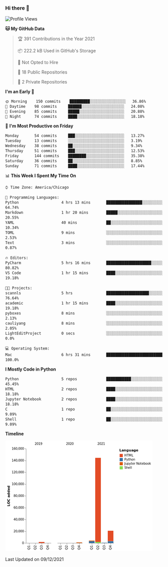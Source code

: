 ### Hi there 👋

<!--
**cauliyang/cauliyang** is a ✨ _special_ ✨ repository because its `README.md` (this file) appears on your GitHub profile.

Here are some ideas to get you started:

- 🔭 I’m currently working on ...
- 🌱 I’m currently learning ...
- 👯 I’m looking to collaborate on ...
- 🤔 I’m looking for help with ...
- 💬 Ask me about ...
- 📫 How to reach me: ...
- 😄 Pronouns: ...
- ⚡ Fun fact: ...
-->

<!--START_SECTION:waka-->
![Profile Views](http://img.shields.io/badge/Profile%20Views-67-blue)

**🐱 My GitHub Data** 

> 🏆 391 Contributions in the Year 2021
 > 
> 📦 222.2 kB Used in GitHub's Storage 
 > 
> 🚫 Not Opted to Hire
 > 
> 📜 18 Public Repositories 
 > 
> 🔑 2 Private Repositories  
 > 
**I'm an Early 🐤** 

```text
🌞 Morning    150 commits    █████████░░░░░░░░░░░░░░░░   36.86% 
🌆 Daytime    98 commits     ██████░░░░░░░░░░░░░░░░░░░   24.08% 
🌃 Evening    85 commits     █████░░░░░░░░░░░░░░░░░░░░   20.88% 
🌙 Night      74 commits     ████░░░░░░░░░░░░░░░░░░░░░   18.18%

```
📅 **I'm Most Productive on Friday** 

```text
Monday       54 commits     ███░░░░░░░░░░░░░░░░░░░░░░   13.27% 
Tuesday      13 commits     ░░░░░░░░░░░░░░░░░░░░░░░░░   3.19% 
Wednesday    38 commits     ██░░░░░░░░░░░░░░░░░░░░░░░   9.34% 
Thursday     51 commits     ███░░░░░░░░░░░░░░░░░░░░░░   12.53% 
Friday       144 commits    ████████░░░░░░░░░░░░░░░░░   35.38% 
Saturday     36 commits     ██░░░░░░░░░░░░░░░░░░░░░░░   8.85% 
Sunday       71 commits     ████░░░░░░░░░░░░░░░░░░░░░   17.44%

```


📊 **This Week I Spent My Time On** 

```text
⌚︎ Time Zone: America/Chicago

💬 Programming Languages: 
Python                   4 hrs 13 mins       ████████████████░░░░░░░░░   64.74% 
Markdown                 1 hr 20 mins        █████░░░░░░░░░░░░░░░░░░░░   20.55% 
YAML                     40 mins             ██░░░░░░░░░░░░░░░░░░░░░░░   10.34% 
TOML                     9 mins              ░░░░░░░░░░░░░░░░░░░░░░░░░   2.53% 
Text                     3 mins              ░░░░░░░░░░░░░░░░░░░░░░░░░   0.87%

🔥 Editors: 
PyCharm                  5 hrs 16 mins       ████████████████████░░░░░   80.82% 
VS Code                  1 hr 15 mins        ████░░░░░░░░░░░░░░░░░░░░░   19.18%

🐱‍💻 Projects: 
scannls                  5 hrs               ███████████████████░░░░░░   76.64% 
academic                 1 hr 15 mins        ████░░░░░░░░░░░░░░░░░░░░░   19.18% 
pyboxes                  8 mins              ░░░░░░░░░░░░░░░░░░░░░░░░░   2.13% 
cauliyang                8 mins              ░░░░░░░░░░░░░░░░░░░░░░░░░   2.05% 
LightEditProject         0 secs              ░░░░░░░░░░░░░░░░░░░░░░░░░   0.0%

💻 Operating System: 
Mac                      6 hrs 31 mins       █████████████████████████   100.0%

```

**I Mostly Code in Python** 

```text
Python                   5 repos             ███████████░░░░░░░░░░░░░░   45.45% 
HTML                     2 repos             ████░░░░░░░░░░░░░░░░░░░░░   18.18% 
Jupyter Notebook         2 repos             ████░░░░░░░░░░░░░░░░░░░░░   18.18% 
C                        1 repo              ██░░░░░░░░░░░░░░░░░░░░░░░   9.09% 
Shell                    1 repo              ██░░░░░░░░░░░░░░░░░░░░░░░   9.09%

```


**Timeline**

![Chart not found](https://raw.githubusercontent.com/cauliyang/cauliyang/main/charts/bar_graph.png) 


 Last Updated on 09/12/2021
<!--END_SECTION:waka-->

